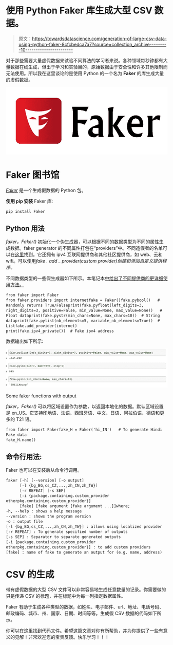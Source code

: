 # 使用 Python Faker 库生成大型 CSV 数据。

> 原文：<https://towardsdatascience.com/generation-of-large-csv-data-using-python-faker-8cfcbedca7a7?source=collection_archive---------10----------------------->

对于那些需要大量虚假数据来试验不同算法的学习者来说。各种领域每秒钟都有大量数据在线生成，但出于学习和实验目的，原始数据由于安全性和许多其他限制而无法使用。所以我在这里谈论的是使用 Python 的一个名为 **Faker** 的库生成大量的虚假数据。

![](img/adc4e26efde993e35af3588e636a2013.png)

# Faker 图书馆

[*Faker*](https://faker.readthedocs.io/en/master/) 是一个生成假数据的 Python 包。

**使用 pip 安装** Faker 库:

```
pip install Faker
```

## Python 用法

*faker。Faker()* 初始化一个伪生成器，可以根据不同的数据类型为不同的属性生成数据。faker generator 的不同属性打包在“providers”中。不同造假者的名单可以在[这里](https://faker.readthedocs.io/en/stable/providers.html)找到。它还拥有 ipv4 互联网提供商和其他社区提供商，如 web、云和 wifi。可以使用*fake . add _ provider(custom provider)创建和添加自定义提供程序。*

不同数据类型的一些假生成器如下所示。本笔记本[中给出了不同提供商的更详细使用方法。](https://github.com/Krishna-Parekh/pythonFaker/blob/master/Faker_providers.ipynb)

```
from faker import Faker
from faker.providers import internetfake = Faker()fake.pybool()   # Randomly returns True/Falseprint(fake.pyfloat(left_digits=3, right_digits=3, positive=False, min_value=None, max_value=None))   # Float dataprint(fake.pystr(min_chars=None, max_chars=10))  # String dataprint(fake.pylist(nb_elements=5, variable_nb_elements=True))  # Listfake.add_provider(internet)
print(fake.ipv4_private())  # Fake ipv4 address
```

数据输出如下所示:

![](img/f23281f08eb26d09f401678683c484ca.png)

Some faker functions with output

*faker。Faker()* 可以将区域设置作为参数，以返回本地化的数据。默认区域设置是 en_US。它支持印地语、法语、西班牙语、中文、日语、阿拉伯语、德语和更多的 T21 语。

```
from faker import Fakerfake_H = Faker('hi_IN')   # To generate Hindi Fake data
fake_H.name()
```

## 命令行用法:

Faker 也可以在安装后从命令行调用。

```
faker [-h] [--version] [-o output]
      [-l {bg_BG,cs_CZ,...,zh_CN,zh_TW}]
      [-r REPEAT] [-s SEP]
      [-i {package.containing.custom_provider otherpkg.containing.custom_provider}]
      [fake] [fake argument [fake argument ...]]where;
-h, --help : shows a help message
--version : shows the program version
-o : output file
[-l {bg_BG,cs_CZ,...,zh_CN,zh_TW}] : allows using localized provider
[-r REPEAT] : To generate specified number of outputs
[-s SEP] : Separator to separate generated outputs
[-i {package.containing.custom_provider otherpkg.containing.custom_provider}] : to add custom providers
[fake] : name of fake to generate an output for (e.g. name, address)
```

# CSV 的生成

带有虚假数据的大型 CSV 文件可以非常容易地生成任意数量的记录。你需要做的只是传递 CSV 的标题，并在标题中为每一列指定数据属性。

Faker 有助于生成各种类型的数据，如姓名、电子邮件、url、地址、电话号码、邮政编码、城市、州、国家、日期、时间等等。生成假 CSV 数据的代码如下所示。

你可以在这里找到代码文件。希望这篇文章对你有所帮助，并为你提供了一些有意义的见解！非常欢迎您的宝贵反馈。快乐学习！！！